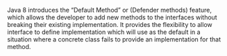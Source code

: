 Java 8 introduces the “Default Method” or (Defender methods) feature, which allows the developer to add new methods to the interfaces without breaking their existing implementation. It provides the flexibility to allow interface to define implementation which will use as the default in a situation where a concrete class fails to provide an implementation for that method.
